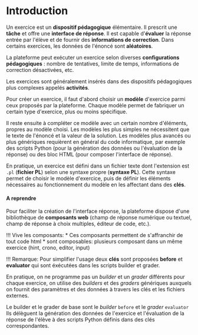 # Introduction

Un exercice est un **dispositif pédagogique** élémentaire. Il prescrit une **tâche** et offre une **interface de réponse**. Il est capable d'**évaluer** la réponse entrée par l'élève et de fournir des **informations de correction**. Dans certains exercices, les données de l'énoncé sont **aléatoires**.

La plateforme peut exécuter un exercice selon diverses **configurations pédagogiques** : nombre de tentatives, limite de temps, informations de correction désactivées, etc.

Les exercices sont généralement insérés dans des dispositifs pédagogiques plus complexes appelés **activités**.

Pour créer un exercice, il faut d'abord choisir un **modèle** d'exercice parmi ceux proposés par la plateforme. Chaque modèle permet de fabriquer un certain type d'exercice, plus ou moins spécifique.

Il reste ensuite à compléter ce modèle avec un certain nombre d'éléments, propres au modèle choisi. Les modèles les plus simples ne nécessitent que le texte de l'énoncé et la valeur de la solution. Les modèles plus avancés ou plus génériques requièrent en général du code informatique, par exemple des scripts Python (pour la génération des données ou l'évaluation de la réponse) ou des bloc HTML (pour composer l'interface de réponse).

En pratique, un exercice est défini dans un fichier texte dont l'extension est `.pl` (**fichier PL**) selon une syntaxe propre (**syntaxe PL**). Cette syntaxe permet de choisir le modèle d'exercice, puis de définir les éléments nécessaires au fonctionnement du modèle en les affectant dans des **clés**.

#### A reprendre

Pour faciliter la création de l'interface réponse, la plateforme dispose d'une bibliothèque de **composants web** (champ de réponse numérique ou textuel, champ de réponse à choix multiples, éditeur de code, etc.). 

!!! Vive les composants:
    * Ces composants permettent de s'affranchir de tout code html
    * sont composables: plusieurs composant dans un même exercice (hint, crono, editor, input) 


!!! Remarque:
    Pour simplifier l'usage deux **clés** sont proposées **before** et **evaluator** qui sont éxécutées dans les scripts builder et grader.


En pratique, on ne programme pas un *builder* et un *grader* différents pour chaque exercice, on utilise des *builders* et des *graders* génériques auxquels on fournit des paramètres et des données à travers les clés et les fichiers externes.

Le builder et le grader de base sont le *builder* `before` et le *grader* `evaluator` Ils délèguent la génération des données de l'exercice et l'évaluation de la réponse de l'élève à des scripts Python définis dans des clés correspondantes.



